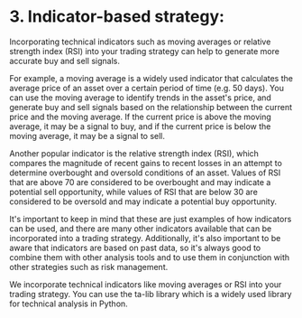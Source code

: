 # 3. Indicator-based strategy: 

Incorporating technical indicators such as moving averages or relative strength index (RSI) into your trading strategy can help to generate more accurate buy and sell signals.

For example, a moving average is a widely used indicator that calculates the average price of an asset over a certain period of time (e.g. 50 days). You can use the moving average to identify trends in the asset's price, and generate buy and sell signals based on the relationship between the current price and the moving average. If the current price is above the moving average, it may be a signal to buy, and if the current price is below the moving average, it may be a signal to sell.

Another popular indicator is the relative strength index (RSI), which compares the magnitude of recent gains to recent losses in an attempt to determine overbought and oversold conditions of an asset. Values of RSI that are above 70 are considered to be overbought and may indicate a potential sell opportunity, while values of RSI that are below 30 are considered to be oversold and may indicate a potential buy opportunity.

It's important to keep in mind that these are just examples of how indicators can be used, and there are many other indicators available that can be incorporated into a trading strategy. Additionally, it's also important to be aware that indicators are based on past data, so it's always good to combine them with other analysis tools and to use them in conjunction with other strategies such as risk management.

We  incorporate technical indicators like moving averages or RSI into your trading strategy. You can use the ta-lib library which is a widely used library for technical analysis in Python.

